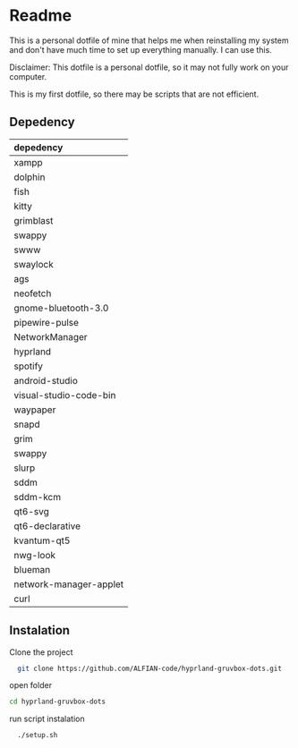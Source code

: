 
# Readme

This is a personal dotfile of mine that helps me when reinstalling my system and don't have much time to set up everything manually. I can use this.

Disclaimer: This dotfile is a personal dotfile, so it may not fully work on your computer.

This is my first dotfile, so there may be scripts that are not efficient.




## Depedency

| depedency |  
| :-------- | 
|  xampp  |   
| dolphin 
|  fish 
 | kitty 
 | grimblast 
 | swappy 
 | swww 
 | swaylock 
 | ags 
 | neofetch 
 | gnome-bluetooth-3.0 
 | pipewire-pulse 
 | NetworkManager 
 | hyprland 
 | spotify 
 | android-studio 
 | visual-studio-code-bin 
 | waypaper 
 | snapd 
 | grim 
 | swappy 
 | slurp 
 | sddm 
 | sddm-kcm 
 | qt6-svg 
 | qt6-declarative 
 | kvantum-qt5 
 | nwg-look 
| blueman 
 | network-manager-applet 
| curl
 



## Instalation

Clone the project
```bash
  git clone https://github.com/ALFIAN-code/hyprland-gruvbox-dots.git
```

open folder
```bash
cd hyprland-gruvbox-dots
```

run script instalation
```bash
  ./setup.sh
```



